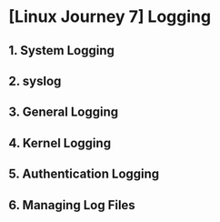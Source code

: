 # [Linux Journey 7] Logging
## 1. System Logging
## 2. syslog
## 3. General Logging
## 4. Kernel Logging
## 5. Authentication Logging
## 6. Managing Log Files
